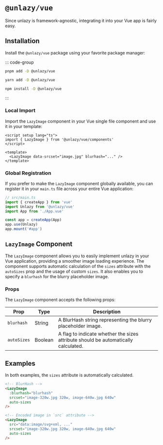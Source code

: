 # `@unlazy/vue`

Since unlazy is framework-agnostic, integrating it into your Vue app is fairly easy.

## Installation

Install the `@unlazy/vue` package using your favorite package manager:

::: code-group
  ```bash [pnpm]
  pnpm add -D @unlazy/vue
  ```
  ```bash [yarn]
  yarn add -D @unlazy/vue
  ```
  ```bash [npm]
  npm install -D @unlazy/vue
  ```
:::

### Local Import

Import the `LazyImage` component in your Vue single file component and use it in your template:

```vue
<script setup lang="ts">
import { LazyImage } from '@unlazy/vue/components'
</script>

<template>
  <LazyImage data-srcset="image.jpg" blurhash="..." />
</template>
```

### Global Registration

If you prefer to make the `LazyImage` component globally available, you can register it in your `main.ts` file across your entire Vue application:

```ts
// src/main.ts
import { createApp } from 'vue'
import Unlazy from '@unlazy/vue'
import App from './App.vue'

const app = createApp(App)
app.use(Unlazy)
app.mount('#app')
```

## `LazyImage` Component

The `LazyImage` component allows you to easily implement unlazy in your Vue application, providing a smoother image loading experience. The component supports automatic calculation of the `sizes` attribute with the `autoSizes` prop and the usage of custom `sizes`. It also enables you to specify a `blurhash` for the blurry placeholder image.

### Props

The `LazyImage` component accepts the following props:

| Prop | Type | Description |
| --- | --- | --- |
| `blurhash` | String | A BlurHash string representing the blurry placeholder image. |
| `autoSizes` | Boolean | A flag to indicate whether the sizes attribute should be automatically calculated. |

## Examples

In both examples, the `sizes` attribute is automatically calculated.

```html
<!-- BlurHash -->
<LazyImage
  :blurhash="blurhash"
  srcset="image-320w.jpg 320w, image-640w.jpg 640w"
  auto-sizes
/>

<!-- Encoded image in `src` attribute -->
<LazyImage
  src="data:image/svg+xml, ..."
  srcset="image-320w.jpg 320w, image-640w.jpg 640w"
  auto-sizes
/>
```
